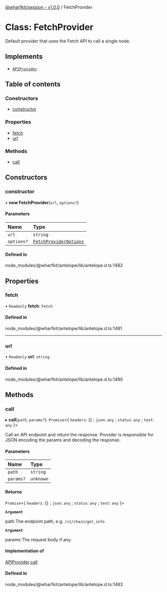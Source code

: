 [@wharfkit/session - v1.0.0](/docs/testREADME.md) / FetchProvider

# Class: FetchProvider

Default provider that uses the Fetch API to call a single node.

## Implements

- [`APIProvider`](/docs/testinterfaces/APIProvider.md)

## Table of contents

### Constructors

- [constructor](/docs/testclasses/FetchProvider.md#constructor)

### Properties

- [fetch](/docs/testclasses/FetchProvider.md#fetch)
- [url](/docs/testclasses/FetchProvider.md#url)

### Methods

- [call](/docs/testclasses/FetchProvider.md#call)

## Constructors

### constructor

• **new FetchProvider**(`url`, `options?`)

#### Parameters

| Name | Type |
| :------ | :------ |
| `url` | `string` |
| `options?` | [`FetchProviderOptions`](/docs/testinterfaces/FetchProviderOptions.md) |

#### Defined in

node_modules/@wharfkit/antelope/lib/antelope.d.ts:1482

## Properties

### fetch

• `Readonly` **fetch**: `Fetch`

#### Defined in

node_modules/@wharfkit/antelope/lib/antelope.d.ts:1481

___

### url

• `Readonly` **url**: `string`

#### Defined in

node_modules/@wharfkit/antelope/lib/antelope.d.ts:1480

## Methods

### call

▸ **call**(`path`, `params?`): `Promise`<{ `headers`: {} ; `json`: `any` ; `status`: `any` ; `text`: `any`  }\>

Call an API endpoint and return the response.
Provider is responsible for JSON encoding the params and decoding the response.

#### Parameters

| Name | Type |
| :------ | :------ |
| `path` | `string` |
| `params?` | `unknown` |

#### Returns

`Promise`<{ `headers`: {} ; `json`: `any` ; `status`: `any` ; `text`: `any`  }\>

**`Argument`**

path The endpoint path, e.g. `/v1/chain/get_info`

**`Argument`**

params The request body if any.

#### Implementation of

[APIProvider](/docs/testinterfaces/APIProvider.md).[call](/docs/testinterfaces/APIProvider.md#call)

#### Defined in

node_modules/@wharfkit/antelope/lib/antelope.d.ts:1483
